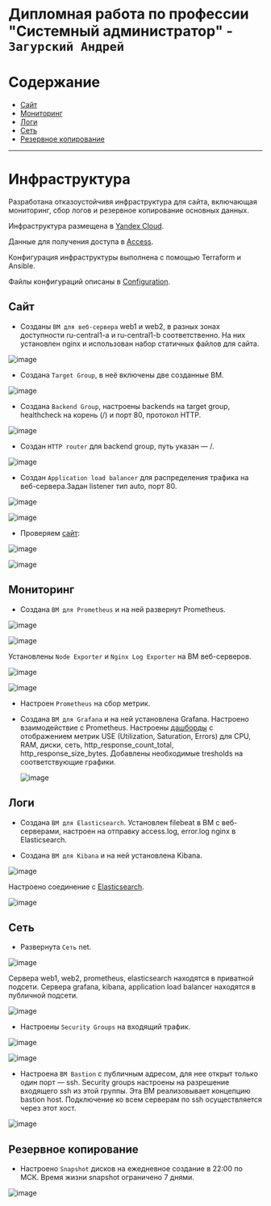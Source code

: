 # Дипломная работа по профессии "Системный администратор" - `Загурский Андрей`

Содержание
==========
* [Сайт](#Сайт)
* [Мониторинг](#Мониторинг)
* [Логи](#Логи)
* [Сеть](#Сеть)
* [Резервное копирование](#Резервное-копирование)


---------
# Инфраструктура

Разработана отказоустойчивя инфраструктура для сайта, включающая мониторинг, сбор логов и резервное копирование основных данных.

Инфраструктура размещена в [Yandex Cloud](https://console.cloud.yandex.ru/cloud/b1gcvt5l6bsrvg3nfac5).

Данные для получения доступа в [Access](https://github.com/Anders1994/Diplom/blob/main/Access.md).

Конфигурация инфраструктуры выполнена с помощью Terraform и Ansible.

Файлы конфигураций описаны в [Configuration](https://github.com/Anders1994/Diplom/blob/main/Configuration.md).

## Сайт

+ Созданы `ВМ для веб-сервера` web1 и web2, в разных зонах доступности ru-central1-a и ru-central1-b соответственно.
  На них установлен nginx и использован набор статичных файлов для сайта.

![image](https://github.com/Anders1994/Diplom/blob/main/ScreenShots/Nginx.png)

+ Создана `Target Group`, в неё включены две созданные ВМ.

![image](https://github.com/Anders1994/Diplom/blob/main/ScreenShots/Target_group.png)

+ Создана `Backend Group`, настроены backends на target group, healthcheck на корень (/) и порт 80, протокол HTTP.

![image](https://github.com/Anders1994/Diplom/blob/main/ScreenShots/Backend_group.png)

+ Создан `HTTP router` для backend group, путь указан — /.

![image](https://github.com/Anders1994/Diplom/blob/main/ScreenShots/Router.png)

+ Создан `Application load balancer` для распределения трафика на веб-сервера.Задан listener тип auto, порт 80.

![image](https://github.com/Anders1994/Diplom/blob/main/ScreenShots/Balancer.png)

![image](https://github.com/Anders1994/Diplom/blob/main/ScreenShots/Balancer_map.png)

+ Проверяем [сайт](http://130.193.41.61/):

![image](https://github.com/Anders1994/Diplom/blob/main/ScreenShots/Curl.png)

![image](https://github.com/Anders1994/Diplom/blob/main/ScreenShots/Site.png)

## Мониторинг

+ Создана `ВМ для Prometheus` и на ней развернут Prometheus.

![image](https://github.com/Anders1994/Diplom/blob/main/ScreenShots/Prometheus.png)

![image](https://github.com/Anders1994/Diplom/blob/main/ScreenShots/Curl_Prometheus.png)

  Установлены `Node Exporter` и `Nginx Log Exporter` на ВМ веб-серверов.

![image](https://github.com/Anders1994/Diplom/blob/main/ScreenShots/Node_exporter.png)

![image](https://github.com/Anders1994/Diplom/blob/main/ScreenShots/Log_exporter.png)

+ Настроен `Prometheus` на сбор метрик.

+ Создана `ВМ для Grafana` и на ней установлена Grafana.
  Настроено взаимодействие с Prometheus.
  Настроены [дашборды](http://158.160.119.107:3000/d/rYdddlPWk/node-exporter-full?orgId=1&refresh=5s) с отображением метрик USE (Utilization, Saturation, Errors) для CPU, RAM, диски, сеть, http_response_count_total, http_response_size_bytes.
  Добавлены необходимые tresholds на соответствующие графики.

  ![image](https://github.com/Anders1994/Diplom/blob/main/ScreenShots/Grafana_dash.png)

## Логи

+ Cоздана `ВМ для Elasticsearch`.
  Установлен filebeat в ВМ с веб-серверами, настроен на отправку access.log, error.log nginx в Elasticsearch.

+ Создана `ВМ для Kibana` и на ней установлена Kibana.

![image](https://github.com/Anders1994/Diplom/blob/main/ScreenShots/Kibana.png)

  Настроено соединение с [Elasticsearch](http://158.160.99.44:5601/).

  ![image](https://github.com/Anders1994/Diplom/blob/main/ScreenShots/Kibana_dash.png)

## Сеть

+ Развернута `Сеть` net.

![image](https://github.com/Anders1994/Diplom/blob/main/ScreenShots/Net.png)

Сервера web1, web2, prometheus, elasticsearch находятся в приватной подсети.
Сервера grafana, kibana, application load balancer находятся в публичной подсети.

![image](https://github.com/Anders1994/Diplom/blob/main/ScreenShots/VM.png)

+ Настроены `Security Groups` на входящий трафик.

![image](https://github.com/Anders1994/Diplom/blob/main/ScreenShots/Bastion_IN.png)

![image](https://github.com/Anders1994/Diplom/blob/main/ScreenShots/Security_IN.png)

+ Настроена `ВМ Bastion` с публичным адресом, для нее открыт только один порт — ssh.
  Security groups настроены на разрешение входящего ssh из этой группы.
  Эта ВМ реализовывает концепцию bastion host.
  Подключение ко всем серверам по ssh осуществляется через этот хост.

![image](https://github.com/Anders1994/Diplom/blob/main/ScreenShots/Bastion_SSH.png)

## Резервное копирование

+ Настроено `Snapshot` дисков на ежедневное создание в 22:00 по МСК.
  Время жизни snapshot ограничено 7 днями.

![image](https://github.com/Anders1994/Diplom/blob/main/ScreenShots/Snapshot.png)